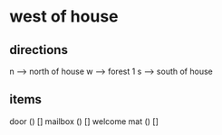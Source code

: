 # west of house
## directions
n --> north of house
w --> forest 1
s --> south of house
## items
door () []
mailbox () []
welcome mat () []